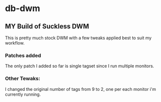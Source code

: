 # db-dwm
## MY Build of Suckless DWM
  This is pretty much stock DWM with a few tweaks applied best to suit my workflow.
### Patches added
  The only patch I added so far is single tagset since I run multiple monitors.
### Other Tewaks:
  I changed the original number of tags from 9 to 2, one per each monitor i'm currently running.
